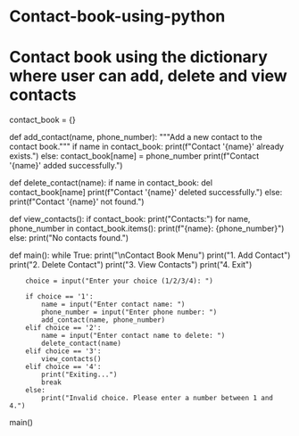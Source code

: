 # Contact-book-using-python
# Contact book using the dictionary where user can add, delete and view contacts

contact_book = {}


def add_contact(name, phone_number):
    """Add a new contact to the contact book."""
    if name in contact_book:
        print(f"Contact '{name}' already exists.")
    else:
        contact_book[name] = phone_number
        print(f"Contact '{name}' added successfully.")


def delete_contact(name):
    if name in contact_book:
        del contact_book[name]
        print(f"Contact '{name}' deleted successfully.")
    else:
        print(f"Contact '{name}' not found.")


def view_contacts():
    if contact_book:
        print("Contacts:")
        for name, phone_number in contact_book.items():
            print(f"{name}: {phone_number}")
    else:
        print("No contacts found.")


def main():
    while True:
        print("\nContact Book Menu")
        print("1. Add Contact")
        print("2. Delete Contact")
        print("3. View Contacts")
        print("4. Exit")

        choice = input("Enter your choice (1/2/3/4): ")

        if choice == '1':
            name = input("Enter contact name: ")
            phone_number = input("Enter phone number: ")
            add_contact(name, phone_number)
        elif choice == '2':
            name = input("Enter contact name to delete: ")
            delete_contact(name)
        elif choice == '3':
            view_contacts()
        elif choice == '4':
            print("Exiting...")
            break
        else:
            print("Invalid choice. Please enter a number between 1 and 4.")


main()
